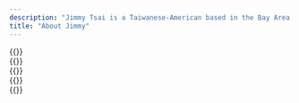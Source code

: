 ```yaml
---
description: "Jimmy Tsai is a Taiwanese-American based in the Bay Area and Chicago. Photography and filmmaking are his dreams as he studies his engineering degree. He mainly does street photography, but he's down for any project, big or small. Contact him through email or on Instagram."
title: "About Jimmy"
---
```


<div class="column-gap-1 d-flex display-6 justify-content-center mb-3">
    {{<paige/icon class="bi bi-youtube" title="youtube" url="https://www.youtube.com/channel/UCQulP0uyasw93322XVnpvZQ" >}}
</div>

<div class="column-gap-2 d-flex display-6 justify-content-center mb-3">
    {{<paige/icon class="bi bi-instagram" title="instagram" url="https://www.instagram.com/alpha.pentagon" >}}
</div>

<div class="column-gap-2 d-flex display-6 justify-content-center mb-3">
    {{<paige/icon class="bi bi-envelope" title="gmail" url="mailto:info.jimbot@gmail.com" >}}
</div>
<div class="column-gap-2 d-flex display-6 justify-content-center mb-3">
    {{<paige/icon class="bi bi-linkedin" title="linkedin" url="https://www.linkedin.com/in/jimmy-tsai-3234a830a/" >}}
</div>

<div class="column-gap-2 d-flex display-6 justify-content-center mb-3">
    {{<paige/icon class="bi bi-github" title="github" url="https://github.com/jimbo-tsai" >}}
</div>